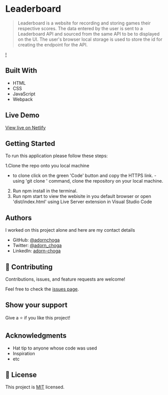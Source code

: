 # Leaderboard


> Leaderboard is a website for recording and storing games their respective scores. The data entered by the user is sent to a Leaderboard API and sourced from the same API to be to displayed on the UI. The user's browser local storage is used to store the id for creating the endpoint for the API.

[!](./demos/Leaderboard.png)

## Built With

- HTML
- CSS
- JavaScript
- Webpack

## Live Demo

[View live on Netlify](https://elegant-easley-3451a9.netlify.app/)

## Getting Started

To run this application please follow these steps:

1.Clone the repo onto you local machine
  - to clone click on the green 'Code' button and copy the HTTPS link.
  -using 'git clone <link>' command, clone the repository on your local machine.
2. Run npm install in the terminal.
3. Run npm start to view the webisite in you default browser or open 'dist/index.html' using Live Server extension in Visual Studio Code

## Authors
I worked on this project alone and here are my contact details

- GitHub: [@adornchoga](https://github.com/AdornChoga)
- Twitter: [@adorn_choga](https://twitter.com/adorn_choga)
- LinkedIn: [adorn-choga](https://www.linkedin.com/in/adorn-choga-076024201/)

## 🤝 Contributing

Contributions, issues, and feature requests are welcome!

Feel free to check the [issues page](../../issues/).

## Show your support

Give a ⭐️ if you like this project!

## Acknowledgments

- Hat tip to anyone whose code was used
- Inspiration
- etc


## 📝 License

This project is [MIT](./MIT.md) licensed.